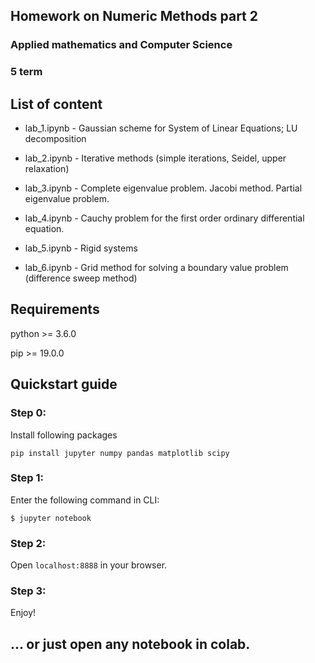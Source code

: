 ## Homework on Numeric Methods part 2
### Applied mathematics and Computer Science
### 5 term

## List of content
* lab_1.ipynb - Gaussian scheme for System of Linear Equations; LU decomposition

* lab_2.ipynb - Iterative methods (simple iterations, Seidel, upper relaxation)

* lab_3.ipynb - Complete eigenvalue problem. Jacobi method. Partial eigenvalue problem.

* lab_4.ipynb - Cauchy problem for the first order ordinary differential equation.

* lab_5.ipynb - Rigid systems

* lab_6.ipynb - Grid method for solving a boundary value problem (difference sweep method)

## Requirements
python >= 3.6.0

pip >= 19.0.0

## Quickstart guide

### Step 0: 
Install following packages

```
pip install jupyter numpy pandas matplotlib scipy
```

### Step 1: 
Enter the following command in CLI:
```
$ jupyter notebook
```

### Step 2: 
Open ``` localhost:8888 ``` in your browser.

### Step 3:
Enjoy!

## ... or just open any notebook in colab.
